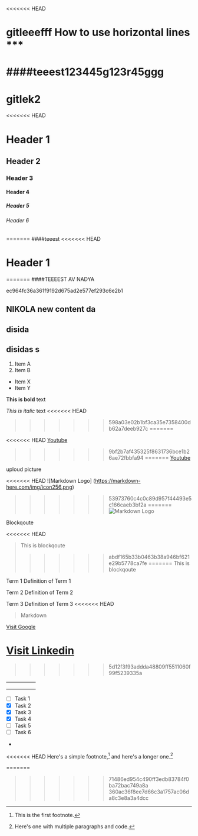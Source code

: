 
<<<<<<< HEAD
# gitleeefff				How to use horizontal lines ***

####teeest123445g123r45ggg
=======
# gitlek2
<<<<<<< HEAD
# Header 1

## Header 2

### Header 3

#### Header 4

##### Header 5

###### Header 6
=======
####teeest
<<<<<<< HEAD

# Header 1
=======
####TEEEEST AV NADYA
>>>>>>> 
ec964fc36a361f9192d675ad2e577ef293c6e2b1


## NIKOLA new content da


## disida


## disidas s


1. Item A
2. Item B

* Item X 
* Item Y

**This is bold** text

*This is italic* text
<<<<<<< HEAD
>>>>>>> 598a03e02b1bf3ca35e7358400db62a7deeb927c
=======

<<<<<<< HEAD
[Youtube](https://www.youtube.com/ "Youtube") 
>>>>>>> 9bf2b7af435325f8631736bce1b26ae72fbbfa94
=======
[Youtube](https://www.youtube.com/ "Youtube")


uploud picture

<<<<<<< HEAD
![Markdown Logo] (https://markdown-here.com/img/icon256.png)
>>>>>>> 53973760c4c0c89d957f44493e5c166caeb3bf2a
=======
![Markdown Logo](https://markdown-here.com/img/icon256.png)


Blockqoute 

<<<<<<< HEAD
> This is blockqoute 
>>>>>>> abdf165b33b0463b38a946bf621e29b5778ca7fe
=======
> This is blockqoute




Term 1
Definition of Term 1

Term 2
Definition of Term 2

Term 3 
Definition of Term 3
<<<<<<< HEAD


>Markdown

[Visit Google](https://www.google.com)

[Visit Linkedin](https://www.linkedin.com/in/liza-t%C3%A4llg%C3%A5rd-4967a122b/)
=======
>>>>>>> 5d12f3f93addda48809ff5511060f99f5239335a

|   |   |   |   |   |
|---|---|---|---|---|
|   |   |   |   |   |
|   |   |   |   |   |
|   |   |   |   |   |

- [ ] Task 1
- [x] Task 2
- [x] Task 3
- [x] Task 4
- [ ] Task 5
- [ ] Task 6
-
<<<<<<< HEAD
Here's a simple footnote,[^1] and here's a longer one.[^bignote]

[^1]: This is the first footnote.

[^bignote]: Here's one with multiple paragraphs and code.

=======
>>>>>>> 71486ed954c490ff3edb83784f0ba72bac749a8a
>>>>>>> 360ac36f8ee7d66c3a1757ac06da8c3e8a3a4dcc
